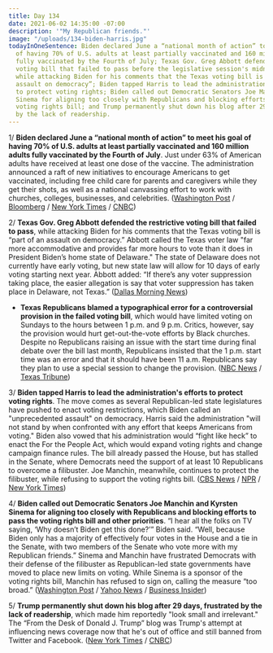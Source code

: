 ```yaml
---
title: Day 134
date: 2021-06-02 14:35:00 -07:00
description: '"My Republican friends."'
image: "/uploads/134-biden-harris.jpg"
todayInOneSentence: Biden declared June a “national month of action” to meet his goal
  of having 70% of U.S. adults at least partially vaccinated and 160 million adults
  fully vaccinated by the Fourth of July; Texas Gov. Greg Abbott defended the restrictive
  voting bill that failed to pass before the legislative session's midnight deadline,
  while attacking Biden for his comments that the Texas voting bill is “part of an
  assault on democracy”; Biden tapped Harris to lead the administration's efforts
  to protect voting rights; Biden called out Democratic Senators Joe Manchin and Kyrsten
  Sinema for aligning too closely with Republicans and blocking efforts to pass the
  voting rights bill; and Trump permanently shut down his blog after 29 days, frustrated
  by the lack of readership.
---
```


1/ **Biden declared June a “national month of action” to meet his goal of having 70% of U.S. adults at least partially vaccinated and 160 million adults fully vaccinated by the Fourth of July**. Just under 63% of American adults have received at least one dose of the vaccine. The administration announced a raft of new initiatives to encourage Americans to get vaccinated, including free child care for parents and caregivers while they get their shots, as well as a national canvassing effort to work with churches, colleges, businesses, and celebrities. ([Washington Post](https://www.washingtonpost.com/health/2021/06/02/biden-barbershop-salon-coronavirus-vaccine-initiative/) / [Bloomberg](https://www.bloomberg.com/news/articles/2021-06-02/biden-renews-vaccination-push-to-counter-faltering-u-s-demand?srnd=premium&sref=MIBMEEoj) / [New York Times](https://www.nytimes.com/live/2021/06/02/us/biden-news-today/facing-his-july-4-vaccination-deadline-biden-announces-an-aggressive-campaign) / [CNBC](https://www.cnbc.com/2021/06/02/biden-to-double-down-on-us-efforts-to-get-more-americans-vaccinated-by-the-fourth-of-july.html))

2/ **Texas Gov. Greg Abbott defended the restrictive voting bill that failed to pass**, while attacking Biden for his comments that the Texas voting bill is “part of an assault on democracy.” Abbott called the Texas voter law "far more accommodative and provides far more hours to vote than it does in President Biden’s home state of Delaware." The state of Delaware does not currently have early voting, but new state law will allow for 10 days of early voting starting next year. Abbott added: “If there’s any voter suppression taking place, the easier allegation is say that voter suppression has taken place in Delaware, not Texas.” ([Dallas Morning News](https://www.dallasnews.com/news/politics/2021/06/01/texas-gov-greg-abbott-defends-controversial-election-bill-while-blasting-biden-delaware/))

* **Texas Republicans blamed a typographical error for a controversial provision in the failed voting bill**, which would have limited voting on Sundays to the hours between 1 p.m. and 9 p.m. Critics, however, say the provision would hurt get-out-the-vote efforts by Black churches. Despite no Republicans raising an issue with the start time during final debate over the bill last month, Republicans insisted that the 1 p.m. start time was an error and that it should have been 11 a.m. Republicans say they plan to use a special session to change the provision. ([NBC News](https://www.nbcnews.com/politics/elections/texas-republicans-blame-typo-early-sunday-voting-limit-n1269344) / [Texas Tribune](https://www.texastribune.org/2021/06/01/texas-voting-bill-sunday-republicans/))

3/ **Biden tapped Harris to lead the administration's efforts to protect voting rights**. The move comes as several Republican-led state legislatures have pushed to enact voting restrictions, which Biden called an "unprecedented assault" on democracy. Harris said the administration "will not stand by when confronted with any effort that keeps Americans from voting." Biden also vowed that his administration would “fight like heck” to enact the For the People Act, which would expand voting rights and change campaign finance rules. The bill already passed the House, but has stalled in the Senate, where Democrats need the support of at least 10 Republicans to overcome a filibuster. Joe Manchin, meanwhile, continues to protect the filibuster, while refusing to support the voting rights bill. ([CBS News](https://www.cbsnews.com/news/kamala-harris-voting-rights-biden/) / [NPR](https://www.npr.org/2021/06/02/1002487488/biden-says-will-ramp-up-push-to-expand-voting-rights-and-puts-harris-in-charge) / [New York Times](https://www.nytimes.com/2021/06/01/us/politics/voting-rights-congress.html))

4/ **Biden called out Democratic Senators Joe Manchin and Kyrsten Sinema for aligning too closely with Republicans and blocking efforts to pass the voting rights bill and other priorities**. “I hear all the folks on TV saying, ‘Why doesn’t Biden get this done?’” Biden said. “Well, because Biden only has a majority of effectively four votes in the House and a tie in the Senate, with two members of the Senate who vote more with my Republican friends.” Sinema and Manchin have frustrated Democrats with their defense of the filibuster as Republican-led state governments have moved to place new limits on voting. While Sinema is a sponsor of the voting rights bill, Manchin has refused to sign on, calling the measure “too broad.” ([Washington Post](https://www.washingtonpost.com/politics/biden-calls-out-2-democratic-lawmakers-for-blocking-agenda/2021/06/01/cf19c12e-c321-11eb-89a4-b7ae22aa193e_story.html) / [Yahoo News](https://news.yahoo.com/biden-calls-out-sinema-manchin-for-voting-more-with-republicans-220502757.html) / [Business Insider](https://www.businessinsider.com/biden-appears-to-criticize-democrats-joe-manchin-and-krysten-sinema-2021-6))

5/ **Trump permanently shut down his blog after 29 days, frustrated by the lack of readership**, which made him reportedly "look small and irrelevant." The “From the Desk of Donald J. Trump” blog was Trump's attempt at influencing news coverage now that he's out of office and still banned from Twitter and Facebook. ([New York Times](https://www.nytimes.com/2021/06/02/us/politics/trump-shuts-down-blog.html) / [CNBC](https://www.cnbc.com/2021/06/02/trump-blog-page-shuts-down-for-good.html))